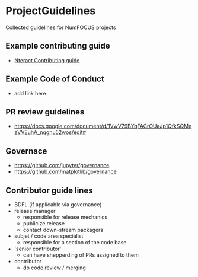 # ProjectGuidelines
Collected guidelines for NumFOCUS projects

## Example contributing guide

  - [Nteract Contributing guide](https://github.com/nteract/nteract/blob/master/CONTRIBUTING.md)

## Example Code of Conduct

  - add link here

## PR review guidelines

  - https://docs.google.com/document/d/1VwV79BYqFACrOUaJp1QfkSQMezVVEuhA_nqgnu52wos/edit#


## Governace
  - https://github.com/jupyter/governance
  - https://github.com/matplotlib/governance


## Contributor guide lines

 - BDFL (if applicable via governance)
 - release manager
   - responsible for release mechanics
   - publicize release
   - contact down-stream packagers
 - subjet / code area specialist
   - responsible for a section of the code base
 - 'senior contributor'
   - can have shepperding of PRs assigned to them
 - contributor
   - do code review / merging
